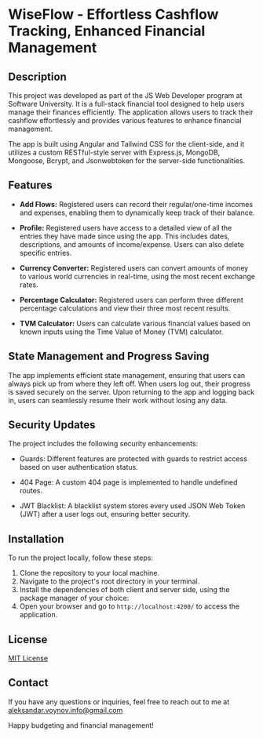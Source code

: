 # WiseFlow - Effortless Cashflow Tracking, Enhanced Financial Management

## Description

This project was developed as part of the JS Web Developer program at Software University. It is a full-stack financial tool designed to help users manage their finances efficiently. The application allows users to track their cashflow effortlessly and provides various features to enhance financial management.

The app is built using Angular and Tailwind CSS for the client-side, and it utilizes a custom RESTful-style server with Express.js, MongoDB, Mongoose, Bcrypt, and Jsonwebtoken for the server-side functionalities.

## Features

- **Add Flows:** Registered users can record their regular/one-time incomes and expenses, enabling them to dynamically keep track of their balance.

- **Profile:** Registered users have access to a detailed view of all the entries they have made since using the app. This includes dates, descriptions, and amounts of income/expense. Users can also delete specific entries.

- **Currency Converter:** Registered users can convert amounts of money to various world currencies in real-time, using the most recent exchange rates.

- **Percentage Calculator:** Registered users can perform three different percentage calculations and view their three most recent results.

- **TVM Calculator:** Users can calculate various financial values based on known inputs using the Time Value of Money (TVM) calculator.

## State Management and Progress Saving

The app implements efficient state management, ensuring that users can always pick up from where they left off. When users log out, their progress is saved securely on the server. Upon returning to the app and logging back in, users can seamlessly resume their work without losing any data.


## Security Updates

The project includes the following security enhancements:

- Guards: Different features are protected with guards to restrict access based on user authentication status.

- 404 Page: A custom 404 page is implemented to handle undefined routes.

- JWT Blacklist: A blacklist system stores every used JSON Web Token (JWT) after a user logs out, ensuring better security.

## Installation

To run the project locally, follow these steps:

1. Clone the repository to your local machine.
2. Navigate to the project's root directory in your terminal.
3. Install the dependencies of both client and server side, using the package manager of your choice:
4. Open your browser and go to `http://localhost:4200/` to access the application.

## License

[MIT License](link-to-your-license-file) <!-- TODO -->

## Contact

If you have any questions or inquiries, feel free to reach out to me at aleksandar.voynov.info@gmail.com

Happy budgeting and financial management!